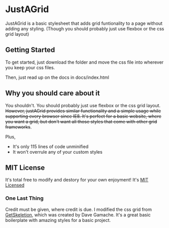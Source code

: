 # JustAGrid
JustAGrid is a basic stylesheet that adds grid funtionality to a page without adding any styling. (Though you should probably just use flexbox or the css grid layout)

## Getting Started

To get started, just download the folder and move the css file into wherever you keep your css files.

Then, just read up on the docs in docs/index.html

## Why you should care about it
You shouldn't. You should probably just use flexbox or the css grid layout. ~~However, justAGrid provides similar functionality and a simple usage while supporting every browser since IE8. It's perfect for a basic website, where you want a grid, but don't want all those styles that come with other grid frameworks~~.

Plus, 
- It's only 115 lines of code unminified
- It won't overrule any of your custom styles

## MIT License
It's total free to modify and destory for your own enjoyment! It's [MIT Licensed](https://github.com/dylngg/justAGrid/blob/master/LICENSE.md)

### One Last Thing
Credit must be given, where credit is due. I modified the css grid from [GetSkeletion](http://getskeleton.com), which was created by Dave Gamache. It's a great basic boilerplate with amazing styles for a basic project.
